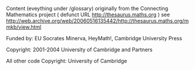 Content (eveything under /glossary) originally from the Connecting Mathematics project 
( defunct URL http://thesaurus.maths.org )
see http://web.archive.org/web/20060516135442/http://thesaurus.maths.org/mmkb/view.html

Funded by: EU Socrates Minerva, HeyMath!, Cambridge University Press

Copyright: 2001-2004 University of Cambridge and Partners

All other code Copyright: University of Cambridge
